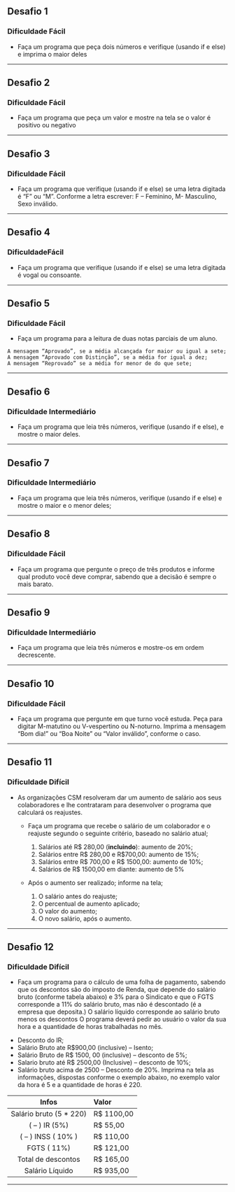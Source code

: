 ## Desafio 1
### Dificuldade Fácil
- Faça um programa que peça dois números e verifique (usando if e else) e imprima o maior deles 
---
## Desafio 2
### Dificuldade Fácil
- Faça um programa que peça um valor e mostre na tela se o valor é positivo ou negativo 
---
## Desafio 3
### Dificuldade Fácil
- Faça um programa que verifique (usando if e else) se uma letra digitada é “F” ou “M”. Conforme a letra escrever: F – Feminino, M- Masculino, Sexo inválido. 
---
## Desafio 4
### DificuldadeFácil
- Faça um programa que verifique (usando if e else) se uma letra digitada é vogal ou consoante.  
---
## Desafio 5
### Dificuldade Fácil 
- Faça um programa para a leitura de duas notas parciais de um aluno.  
```
A mensagem “Aprovado”, se a média alcançada for maior ou igual a sete;
A mensagem “Aprovado com Distinção”, se a média for igual a dez;
A mensagem “Reprovado” se a média for menor de do que sete;
```
---
## Desafio 6
### Dificuldade Intermediário
- Faça um programa que leia três números, verifique (usando if e else), e mostre o maior deles.  
---
## Desafio 7
### Dificuldade Intermediário
- Faça um programa que leia três números, verifique (usando if e else) e mostre o maior e o menor deles; 
---
## Desafio 8
### Dificuldade Fácil
- Faça um programa que pergunte o preço de três produtos e informe qual produto você deve comprar, sabendo que a decisão é sempre o mais barato.  
---
## Desafio 9
### Dificuldade Intermediário
- Faça um programa que leia três números e mostre-os em ordem decrescente.  
---
## Desafio 10
### Dificuldade Fácil
- Faça um programa que pergunte em que turno você estuda. Peça para digitar M-matutino ou V-vespertino ou N-noturno. Imprima a mensagem “Bom dia!” ou  “Boa Noite” ou “Valor inválido”, conforme o caso.  
---
## Desafio 11
### Dificuldade Difícil
- As organizações CSM resolveram dar um aumento de salário aos seus colaboradores e lhe contrataram para desenvolver o programa que calculará os reajustes.  

  - Faça um programa que recebe o salário de um colaborador e o reajuste segundo o seguinte critério, baseado no salário atual;
    1. Salários até R$ 280,00 (**incluindo**): aumento de 20%;
    2. Salários entre R$ 280,00 e R$700,00: aumento de 15%;
    3. Salários entre R$ 700,00 e R$ 1500,00: aumento de 10%;
    4. Salários de R$ 1500,00 em diante: aumento de 5%
  
  - Após o aumento ser realizado; informe na tela;
    1. O salário antes do reajuste;
    2. O percentual de aumento aplicado;
    3. O valor do aumento;
    4. O novo salário, após o aumento.
---
## Desafio 12
### Dificuldade Difícil
- Faça um programa para o cálculo de uma folha de pagamento, sabendo que os descontos são do imposto de Renda, que depende do salário bruto (conforme tabela abaixo) e 3% para o Sindicato e que o FGTS corresponde a 11% do salário bruto, mas não é descontado (é a empresa que deposita.)
 O salário líquido corresponde ao salário bruto menos os descontos O programa deverá pedir ao usuário o valor da sua hora e a quantidade de horas trabalhadas no mês.

* Desconto do IR;
* Salário Bruto ate R$900,00 (inclusive) – Isento;
* Salário Bruto de R$ 1500, 00 (inclusive) – desconto de 5%;
* Salario bruto até R$ 2500,00 (Inclusive) – desconto de 10%;
* Salário bruto acima de 2500 – Desconto de 20%.
Imprima na tela as informações, dispostas conforme o exemplo abaixo, no exemplo valor da hora é 5 e a quantidade de horas é 220.  

|Infos | Valor|
|:----:|:-----|
|Salário bruto (5 * 220) | R$ 1100,00|
|( – ) IR (5%) | R$ 55,00|
|( – ) INSS ( 10% ) | R$ 110,00|
|FGTS ( 11%) | R$ 121,00|
|Total de descontos | R$ 165,00|
|Salário Líquido | R$ 935,00|
---
